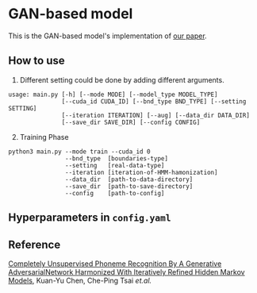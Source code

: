 # GAN-based model

This is the GAN-based model's implementation of [our paper](#Citation).

## How to use
1. Different setting could be done by adding different arguments.
```
usage: main.py [-h] [--mode MODE] [--model_type MODEL_TYPE]
               [--cuda_id CUDA_ID] [--bnd_type BND_TYPE] [--setting SETTING]
               [--iteration ITERATION] [--aug] [--data_dir DATA_DIR]
               [--save_dir SAVE_DIR] [--config CONFIG]
```
2. Training Phase 
```
python3 main.py --mode train --cuda_id 0 
				--bnd_type  [boundaries-type]
				--setting   [real-data-type] 
				--iteration [iteration-of-HMM-hamonization]
				--data_dir  [path-to-data-directory]
				--save_dir  [path-to-save-directory]
				--config    [path-to-config]

```


## Hyperparameters in `config.yaml`

## Reference
[Completely Unsupervised Phoneme Recognition By A Generative AdversarialNetwork Harmonized With Iteratively Refined Hidden Markov Models](https://arxiv.org/abs/1904.04100?fbclid=IwAR3QG6ihbKmLz-e4BdOkRG3AaelP5HGkzLkavzRSF6IORN90BkHX1NLkpRo),  Kuan-Yu Chen, Che-Ping Tsai *et.al.*